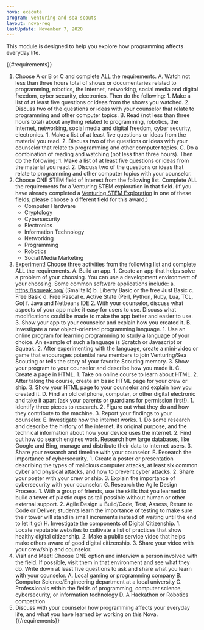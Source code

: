 ```yaml
---
nova: execute
program: venturing-and-sea-scouts
layout: nova-req
lastUpdate: November 7, 2020
---
```


This module is designed to help you explore how programming affects everyday life.

{{#requirements}}
1. Choose A or B or C and complete ALL the requirements.
    A. Watch not less than three hours total of shows or documentaries related to programming, robotics, the Internet, networking, social media and digital freedom, cyber security, electronics. Then do the following:
        1. Make a list of at least five questions or ideas from the shows you watched.
        2. Discuss two of the questions or ideas with your counselor that relate to programming and other computer topics.
    B. Read (not less than three hours total) about anything related to programming, robotics, the Internet, networking, social media and digital freedom, cyber security, electronics.
        1. Make a list of at least five questions or ideas from the material you read.
        2. Discuss two of the questions or ideas with your counselor that relate to programming and other computer topics.
    C. Do a combination of reading and watching (not less than three hours). Then do the following:
        1. Make a list of at least five questions or ideas from the material you read.
        2. Discuss two of the questions or ideas that relate to programming and other computer topics with your counselor.
2. Choose ONE STEM field of interest from the following list. Complete ALL the requirements for a Venturing STEM exploration in that field. (If you have already completed a [Venturing STEM Exploration](../../explorations/) in one of these fields, please choose a different field for this award.)
    * Computer Hardware
    * Cryptology
    * Cybersecurity
    * Electronics
    * Information Technology
    * Networking
    * Programming
    * Robotics
    * Social Media Marketing
3. Experiment! Choose three activities from the following list and complete ALL the requirements.
    A. Build an app.
        1. Create an app that helps solve a problem of your choosing. You can use a development environment of your choosing. Some common software applications include:
            a. https://squeak.org/ (Smalltalk)
            b. Liberty Basic or the free Just Basic
            c. Free Basic
            d. Free Pascal
            e. Active State (Perl, Python, Ruby, Lua, TCL, Go)
            f. Java and Netbeans IDE
        2. With your counselor, discuss what aspects of your app make it easy for users to use. Discuss what modifications could be made to make the app better and easier to use.
        3. Show your app to your counselor and explain how you created it.
    B. Investigate a new object-oriented programming language.
        1. Use an online program for learning programming to study a language of your choice. An example of such a language is Scratch or Javascript or Squeak.
        2. After experimenting with the language, create a mini-video or game that encourages potential new members to join Venturing/Sea Scouting or tells the story of your favorite Scouting memory.
        3. Show your program to your counselor and describe how you made it.
    C. Create a page in HTML.
        1. Take on online course to learn about HTML.
        2. After taking the course, create an basic HTML page for your crew or ship.
        3. Show your HTML page to your counselor and explain how you created it.
    D. Find an old cellphone, computer, or other digital electronic and take it apart (ask your parents or guardians for permission first!).
        1. Identify three pieces to research.
        2. Figure out what they do and how they contribute to the machine.
        3. Report your findings to your counselor.
    E. Investigate how the internet works.
        1. Do some research and describe the history of the internet, its original purpose, and the technical information about how your device uses the internet.
        2. Find out how do search engines work. Research how large databases, like Google and Bing, manage and distribute their data to internet users.
        3. Share your research and timeline with your counselor.
    F. Research the importance of cybersecurity.
        1. Create a poster or presentation describing the types of malicious computer attacks, at least six common cyber and physical attacks, and how to prevent cyber attacks.
        2. Share your poster with your crew or ship.
        3. Explain the importance of cybersecurity with your counselor.
    G. Research the Agile Design Process.
        1. With a group of friends, use the skills that you learned to build a tower of plastic cups as tall possible without human or other external support.
        2. Agile Design = Build/Code, Test, Assess, Return to Code or Deliver; students learn the importance of testing to make sure their tower will stand in small increments instead of waiting until the end to let it go)
    H. Investigate the components of Digital Citizenship.
        1. Locate reputable websites to cultivate a list of practices that show healthy digital citizenship.
        2. Make a public service video that helps make others aware of good digital citizenship.
        3. Share your video with your crew/ship and counselor.
4. Visit and Meet! Choose ONE option and interview a person involved with the field. If possible, visit them in that environment and see what they do. Write down at least five questions to ask and share what you learn with your counselor.
    A. Local gaming or programming company
    B. Computer Science/Engineering department at a local university
    C. Professionals within the fields of programming, computer science, cybersecurity, or information technology
    D. A Hackathon or Robotics competition
5. Discuss with your counselor how programming affects your everyday life, and what you have learned by working on this Nova.
{{/requirements}}
